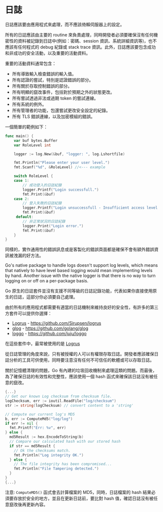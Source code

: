 日誌
=======

日誌應該要由應用程式來處理，而不應該倚賴伺服器上的設定。

所有的日誌應該由主要的 routine 來負責處理，同時開發者必須要確保沒有任何機密性的資料被記錄到日誌中(例如：密碼、session 資訊、系統詳細資訊等)，也不應該有任何程式的 debug 紀錄或 stack trace 資訊。此外，日誌應該要包含成功和非成功的安全活動，以及重要的活動資料。

重要的活動資料通常包含：

* 所有導致輸入檢查錯誤的輸入值。
* 所有認證的嘗試，特別是認證錯誤的部分。
* 所有關於存取控制錯誤的部分。
* 所有明顯的竄改事件，包括對於預期之外的狀態更改。
* 所有嘗試透過非法或過期 token 的嘗試連線。
* 所有系統的例外。
* 所有管理者的功能，包還嘗試更改安全設定的紀錄。
* 所有 TLS 錯誤連線，以及加密模組的錯誤。

一個簡單的範例如下：

```go
func main() {
    var buf bytes.Buffer
    var RoleLevel int

    logger := log.New(&buf, "logger: ", log.Lshortfile)

    fmt.Println("Please enter your user level.")
    fmt.Scanf("%d", &RoleLevel) //<--- example

    switch RoleLevel {
    case 1:
        // 成功登入的日誌紀錄
        logger.Printf("Login successfull.")
        fmt.Print(&buf)
    case 2:
        // 登入失敗的日誌紀錄
        logger.Printf("Login unsuccessfull - Insufficient access level.")
        fmt.Print(&buf)
     default:
        // 非正常狀況的日誌紀錄
        logger.Print("Login error.")
        fmt.Print(&buf)
    }
}
```

同樣的，實作通用性的錯誤訊息或是客製化的錯誤頁面都是確保不會有額外錯誤資訊被洩漏的好方法。

Go's native package to handle logs doesn't support log levels, which
means that natively to have level based logging would mean implementing
levels by hand. Another issue with the native logger is that there is no
way to turn logging on or off on a per-package basis.

Go 原生的日誌套件並沒有支援不同等級的日誌記錄功能，代表如果你直接使用原生的日誌，這部分你必須要自己處理。

由於所有的應用程式都需要有適當的日誌機制來維持良好的安全性，有許多的第三方套件可以提供你選擇：

* [Logrus][1] - https://github.com/Sirupsen/logrus
* [glog][2]   - https://github.com/golang/glog
* [loggo][3]  - https://github.com/juju/loggo

在這些套件中，最常被使用的是 [Logrus](https://github.com/Sirupsen/logrus)

從日誌管理的角度來說，只有被授權的人可以有權限存取日誌。開發者應該確保日誌分析的工具可供使用，同時要注意沒有任何不可信任的軟體或可以存取日誌。

關於記憶體清理的問題，Go 有內建的垃圾回收機制來處理這類的問題。而最後，為了確保日誌的有效性和完整性，應該使用一個 hash 函式來確保該日誌沒有被任意的竄改。

```go
{...}
// Get our known Log checksum from checksum file.
logChecksum, err := ioutil.ReadFile("log/checksum")
str := string(logChecksum) // convert content to a 'string'

// Compute our current log's MD5
b, err := ComputeMd5("log/log")
if err != nil {
  fmt.Printf("Err: %v", err)
} else {
  md5Result := hex.EncodeToString(b)
  // Compare our calculated hash with our stored hash
  if str == md5Result {
    // Ok the checksums match.
    fmt.Println("Log integrity OK.")
  } else {
    // The file integrity has been compromised...
    fmt.Println("File Tampering detected.")
  }
}
{...}
```

注意: `ComputeMD5()` 函式會去計算檔案的 MD5，同時，日誌檔案的 hash 結果必須要存放於安全的地方，並且在更新日誌前，要比對 hash 值，確認日誌沒有被任意竄改後再更新內容。

[1]: https://github.com/Sirupsen/logrus
[2]: https://github.com/golang/glog
[3]: https://github.com/juju/loggo
